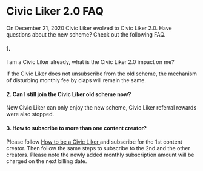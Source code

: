 # Civic Liker 2.0 FAQ

On December 21, 2020 Civic Liker evolved to Civic Liker 2.0. Have questions about the new scheme? Check out the following FAQ.

#### 1. I am a Civic Liker already, what is the Civic Liker 2.0 impact on me?

If the Civic Liker does not unsubscribe from the old scheme, the mechanism of disturbing monthly fee by claps will remain the same.

#### 2. Can I still join the Civic Liker old scheme now?

New Civic Liker can only enjoy the new scheme, Civic Liker referral rewards were also stopped.

#### 3. How to subscribe to more than one content creator?

Please follow [How to be a Civic Liker](https://docs.like.co/user-guide/civic-liker/be-a-civic-liker) and subscribe for the 1st content creator. Then follow the same steps to subscribe to the 2nd and the other creators. Please note the newly added monthly subscription amount will be charged on the next billing date.

